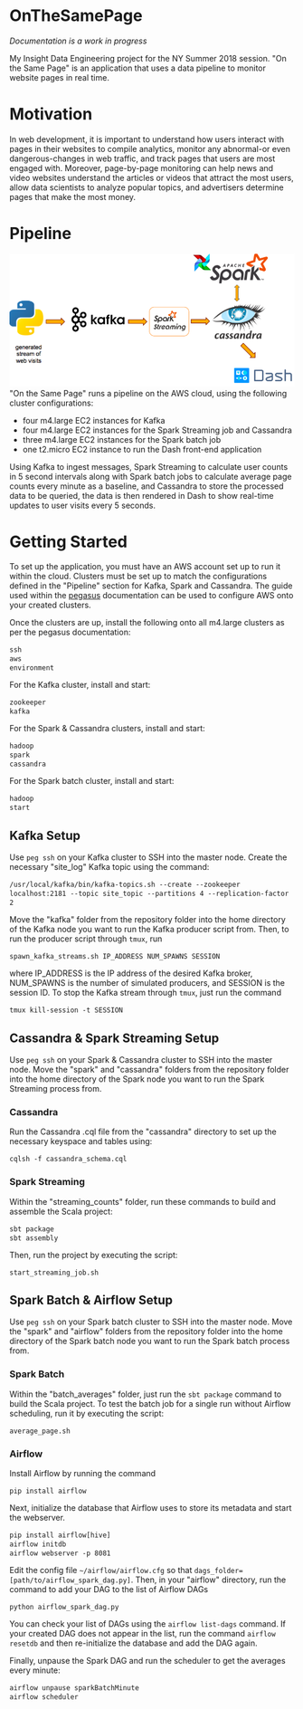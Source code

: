 # OnTheSamePage
*Documentation is a work in progress*

My Insight Data Engineering project for the NY Summer 2018 session. "On the Same Page" is an application that uses a data pipeline to monitor website pages in real time.

# Motivation
In web development, it is important to understand how users interact with pages in their websites to compile analytics, monitor any abnormal-or even dangerous-changes in web traffic, and track pages that users are most engaged with. Moreover, page-by-page monitoring can help news and video websites understand the articles or videos that attract the most users, allow data scientists to analyze popular topics, and advertisers determine pages that make the most money.

# Pipeline
![alt text](img/pipeline.png)
"On the Same Page" runs a pipeline on the AWS cloud, using the following cluster configurations:

* four m4.large EC2 instances for Kafka
* four m4.large EC2 instances for the Spark Streaming job and Cassandra 
* three m4.large EC2 instances for the Spark batch job
* one t2.micro EC2 instance to run the Dash front-end application

Using Kafka to ingest messages, Spark Streaming to calculate user counts in 5 second intervals along with Spark batch jobs to calculate average page counts every minute as a baseline, and Cassandra to store the processed data to be queried, the data is then rendered in Dash to show real-time updates to user visits every 5 seconds.

# Getting Started
To set up the application, you must have an AWS account set up to run it within the cloud. Clusters must be set up to match the configurations defined in the "Pipeline" section for Kafka, Spark and Cassandra. The guide used within the [pegasus](https://github.com/InsightDataScience/pegasus) documentation can be used to configure AWS onto your created clusters.

Once the clusters are up, install the following onto all m4.large clusters as per the pegasus documentation:
```
ssh
aws
environment
```

For the Kafka cluster, install and start:
```
zookeeper
kafka
```

For the Spark & Cassandra clusters, install and start:
```
hadoop
spark
cassandra
```

For the Spark batch cluster, install and start:
```
hadoop
start
```

## Kafka Setup
Use `peg ssh` on your Kafka cluster to SSH into the master node. Create the necessary "site_log" Kafka topic using the command:
```
/usr/local/kafka/bin/kafka-topics.sh --create --zookeeper localhost:2181 --topic site_topic --partitions 4 --replication-factor 2
```

Move the "kafka" folder from the repository folder into the home directory of the Kafka node you want to run the Kafka producer script from. Then, to run the producer script through `tmux`, run 
```
spawn_kafka_streams.sh IP_ADDRESS NUM_SPAWNS SESSION 
```
where IP_ADDRESS is the IP address of the desired Kafka broker, NUM_SPAWNS is the number of simulated producers, and SESSION is the session ID. To stop the Kafka stream through `tmux`, just run the command
```
tmux kill-session -t SESSION
```

## Cassandra & Spark Streaming Setup
Use `peg ssh` on your Spark & Cassandra cluster to SSH into the master node. Move the "spark" and "cassandra" folders from the repository folder into the home directory of the Spark node you want to run the Spark Streaming process from. 

### Cassandra
Run the Cassandra .cql file from the "cassandra" directory to set up the necessary keyspace and tables using:
```
cqlsh -f cassandra_schema.cql
```
### Spark Streaming
Within the "streaming_counts" folder, run these commands to build and assemble the Scala project:
```
sbt package
sbt assembly
```
Then, run the project by executing the script:
```
start_streaming_job.sh
```

## Spark Batch & Airflow Setup
Use `peg ssh` on your Spark batch cluster to SSH into the master node. Move the "spark" and "airflow" folders from the repository folder into the home directory of the Spark batch node you want to run the Spark batch process from. 

### Spark Batch
Within the "batch_averages" folder, just run the `sbt package` command to build the Scala project. To test the batch job for a single run without Airflow scheduling, run it by executing the script:
```
average_page.sh
```

### Airflow
Install Airflow by running the command
```
pip install airflow
```
Next, initialize the database that Airflow uses to store its metadata and start the webserver.
```
pip install airflow[hive]
airflow initdb
airflow webserver -p 8081
```
Edit the config file `~/airflow/airflow.cfg` so that `dags_folder=[path/to/airflow_spark_dag.py]`. Then, in your "airflow" directory, run the command to add your DAG to the list of Airflow DAGs
```
python airflow_spark_dag.py
```
You can check your list of DAGs using the `airflow list-dags` command. If your created DAG does not appear in the list, run the command `airflow resetdb` and then re-initialize the database and add the DAG again.

Finally, unpause the Spark DAG and run the scheduler to get the averages every minute:
```
airflow unpause sparkBatchMinute
airflow scheduler
```
